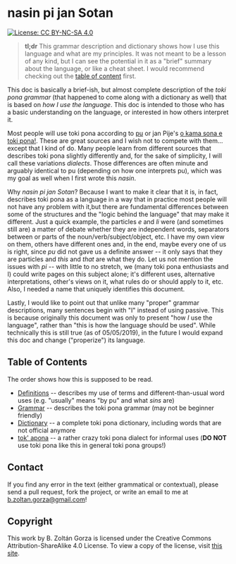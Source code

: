 # nasin pi jan Sotan

[![License: CC BY-NC-SA 4.0](https://img.shields.io/badge/License-CC%20BY--SA%204.0-lightgrey.svg)](https://creativecommons.org/licenses/by-sa/4.0/)

> **tl;dr** This grammar description and dictionary shows how I use this language and what are my principles. It was not meant to be a lesson of any kind, but I can see the potential in it as a "brief" summary about the language, or like a cheat sheet. I would recommend checking out the [table of content](#table-of-contents) first.

This doc is basically a brief-ish, but almost complete description of the _toki pona grammar_ (that happened to come along with a dictionary as well) that is based on _how I use the language_. This doc is intended to those who has a basic understanding on the language, or interested in how others interpret it.

Most people will use toki pona according to [pu](http://tokipona.org/) or jan Pije's [o kama sona e toki pona!](http://tokipona.net/tp/janpije/okamasona.php). These are great sources and I wish not to compete with them... except that I kind of do. Many people learn from different sources that describes toki pona slightly differently and, for the sake of simplicity, I will call these variations _dialects_. Those differences are often minute and arguably identical to pu (depending on how one interprets pu), which was my goal as well when I first wrote this _nasin_.

Why _nasin pi jan Sotan_? Because I want to make it clear that it is, in fact, describes toki pona as a language in a way that in practice most people will not have any problem with it,but there are fundamental differences between some of the structures and the "logic behind the language" that may make it different. Just a quick example, the particles _e_ and _li_ were (and sometimes still are) a matter of debate whether they are independent words, separators between or parts of the noun/verb/subject/object, etc. I have my own view on them, others have different ones and, in the end, maybe every one of us is right, since _pu_ did not gave us a definite answer -- it only says that they are particles and _this_ and _that_ are what they do. Let us not mention the issues with _pi_ -- with little to no stretch, we (many toki pona enthusiasts and I) could write pages on this subject alone; it's different uses, alternative interpretations, other's views on it, what rules do or should apply to it, etc.
Also, I needed a name that uniquely identifies this document.

Lastly, I would like to point out that unlike many "proper" grammar descriptions, many sentences begin with "I" instead of using passive. This is because originally this document was only to present "how _I_ use the language", rather than "this is how the language should be used". While technically this is still true (as of 05/05/2019), in the future I would expand this doc and change ("properize") its language.

## Table of Contents

The order shows how this is supposed to be read.

- [Definitions](definitions.md) -- describes my use of terms and different-than-usual word uses (e.g. "usually" means "by pu" and what _sins_ are)
- [Grammar](grammar.md) -- describes the toki pona grammar (may not be beginner friendly)
- [Dictionary](dictionary.md) -- a complete toki pona dictionary, including words that are not official anymore
- [tok' apona](informal.md) -- a rather crazy toki pona dialect for informal uses (**DO NOT** use toki pona like this in general toki pona groups!)

## Contact

If you find any error in the text (either grammatical or contextual), please send a pull request, fork the project, or write an email to me at [b.zoltan.gorza@gmail.com](mailto:b.zoltan.gorza@gmail.com)!

## Copyright

This work by B. Zoltán Gorza is licensed under the Creative Commons Attribution-ShareAlike 4.0 License. To view a copy of the license, visit [this site](https://creativecommons.org/licenses/by-sa/4.0/legalcode).